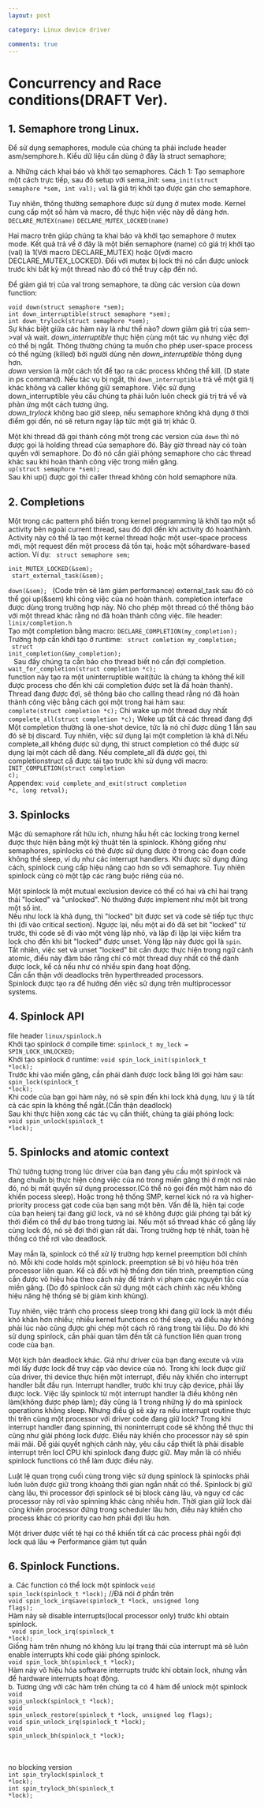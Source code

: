 ```yaml
---
layout: post

category: Linux device driver

comments: true
---
```

# Concurrency and Race conditions(DRAFT Ver).

## 1. Semaphore trong Linux.

Để sử dụng semaphores, module của chúng ta phải include header asm/semphore.h. 
Kiểu dữ liệu cần dùng ở đây là struct semaphore;

a. Những cách khai báo và khởi tạo semaphores.
Cách 1: Tạo semaphore một cách trực tiếp, sau đó setup với sema_init:
<code>sema_init(struct semaphore *sem, int val);</code>
<code>val</code> là giá trị khởi tạo được gán cho semaphore.

Tuy nhiên, thông thường semaphore được sử dụng ở mutex mode. Kernel cung cấp một số hàm và macro, để thực hiện việc này dễ dàng hơn.
<code>DECLARE_MUTEX(name)</code>
<code>DECLARE_MUTEX_LOCKED(name)</code>
<p>Hai macro trên giúp chúng ta khai báo và khởi tạo semaphore ở mutex mode. Kết quả trả về ở đây là một biến semaphore (name) có giá trị khởi tạo (val) là 1(Với macro DECLARE_MUTEX) hoặc 0(với macro DECLARE_MUTEX_LOCKED). Đối với mutex bị lock thì nó cần được unlock trước khi bất kỳ một thread nào đó có thể truy cập đến nó.</p>

<p>Để giảm giá trị của val trong semaphore, ta dùng các version của down function:</p>
<code>void down(struct semaphore *sem);</code><br/>
<code>int down_interruptible(struct semaphore *sem);</code><br/>
<code>int down_trylock(struct semaphore *sem);</code><br/>
Sự khác biệt giữa các hàm này là như thế nào? <i>down</i> giảm giá trị của sem->val và wait. <i>down_interruptible</i> thực hiện cùng một tác vụ nhưng việc đợi có thể bị ngắt. Thông thường chúng ta muốn cho phép user-space process có thể ngừng (killed) bởi người dùng nên <i>down_interruptible</i> thông dụng hơn.<br/> 
<i>down</i> version là một cách tốt để tạo ra các process không thể kill. (D state in ps command).
Nếu tác vụ bị ngắt, thì <code>down_interruptible</code> trả về một giá tị khác không và caller không giữ semaphore. Việc sử dụng down_interruptible yêu cầu chúng ta phải luôn luôn check giá trị trá về và phản ứng một cách tương ứng.<br/>
<i>down_trylock</i> không bao giờ sleep, nếu semaphore không khả dụng ở thời điểm gọi đến, nó sẽ return ngay lập tức một giá trị khác 0.<br/>

Một khi thread đã gọi thành công một trong các version của <code>down</code> thì nó được gọi là holding thread của semaphore đó. Bây giờ thread này có toàn quyền với semaphore. Do đó nó cần giải phóng semaphore cho các thread khác sau khi hoàn thành công việc trong miền găng.<br/>
<code>up(struct semaphore *sem);</code><br/>
Sau khi up() được gọi thì caller thread không còn hold semaphore nữa.<br/>

## 2. Completions
Một trong các pattern phổ biến trong kernel programming là khởi tạo một số activity bên ngoài current thread, sau đó đợi đến khi activity đó hoànthành. Activity này có thể là tạo một kernel thread hoặc một user-space process mới, một request đến một process đã tồn tại, hoặc một sốhardware-based action.
Ví dụ:
<code>
	struct semaphore sem;<br/>
	init_MUTEX_LOCKED(&sem);<br/>
	start_external_task(&sem);<br/>
	down(&sem);
</code>
(Code trên sẽ làm giảm performance)
external_task sau đó có thể gọi up(&sem) khi công việc của nó hoàn thành. 
completion interface được dùng trong trường hợp này. Nó cho phép một thread có thể thông báo với một thread khác rằng nó đã hoàn thành công việc.
file header: <code>linix/completion.h</code><br/>
Tạo một completion bằng macro: <code>DECLARE_COMPLETION(my_completion);</code><br/>
Trường hợp cần khởi tạo ở runtime:
<code>
struct comletion my_completion;<br/>
struct init_completion(&my_completion);<br/>
</code>
Sau đấy chúng ta cần báo cho thread biết nó cần đợi completion.<br/>
<code>wait_for_completion(struct completion *c);</code><br/>
function này tạo ra một uninterruptible wait(tức là chúng ta không thể kill được process cho đến khi cái completion được set là đã hoàn thành).<br/>
Thread đang được đợi, sẽ thông báo cho calling thead rằng nó đã hoàn thành công việc bằng cách gọi một trong hai hàm sau:<br/>
<code>complete(struct completion *c);</code> Chỉ wake up một thread duy nhất<br/>
<code>compelete_all(struct completion *c);</code> Weke up tất cả các thread đang đợi<br/>
Một completion thường là one-shot device, tức là nó chỉ được dùng 1 lần sau đó sẽ bị discard. Tuy nhiên, việc sử dụng lại một completion là khả dĩ.Nếu complete_all không được sử dụng, thì struct completion có thể được sử dụng lại một cách dễ dàng. Nếu complete_all đã dược gọi, thì completionstruct cầ được tái tạo trước khi sử dụng với macro: <br/>
<code>INIT_COMPLETION(struct completion c);</code><br/>
Appendex: <code>void complete_and_exit(struct completion *c, long retval);</code>

## 3. Spinlocks
Mặc dù semaphore rất hữu ích, nhưng hầu hết các locking trong kernel được thực hiện bằng một kỹ thuật tên là spinlock. Không giống như semaphores, spinlocks có thẻ được sử dụng được ở trong các đoạn code không thể sleep, ví dụ như các interrupt handlers. Khi được sử dụng đúng cách, spinlock cung cấp hiệu năng cao hơn so với semaphore. Tuy nhiên spinlock cũng có một tập các ràng buộc riêng của nó.<br/>

Một spinlock là một mutual exclusion device có thể có hai và chỉ hai trạng thái "locked" và "unlocked". Nó thường được implement như một bit trong một số int. <br/>
Nếu như lock là khả dụng, thì "locked" bit được set và code sẽ tiếp tục thực thi (đi vào critical section). Ngược lại, nếu một ai đó đã set bit "locked" từ trước, thì code sẽ đi vào một vòng lặp nhỏ, và lặp đi lặp lại việc kiểm tra lock cho đến khi bit "locked" được unset. Vòng lặp này được gọi là <code>spin</code>. <br/>
Tất nhiên, việc set và unset "locked" bit cần được thực hiện trong ngữ cảnh atomic, điểu này đảm bảo rằng chỉ có một thread duy nhất có thể dành được lock, kể cả nếu như có nhiều spin đang hoạt động.<br/>
Cần cẩn thận với deadlocks trên hyperthreaded processors.<br/>
Spinlock được tạo ra để hướng đến việc sử dụng trên multiprocessor systems.

## 4. Spinlock API
file header <code>linux/spinlock.h</code><br/>
Khởi tạo spinlock ở compile time: 	<code>spinlock_t my_lock = SPIN_LOCK_UNLOCKED;</code><br/>
Khởi tạo spinlock ở runtime:		<code>void spin_lock_init(spinlock_t *lock);</code><br/>
Trước khi vào miền găng, cần phải dành được lock bằng lời gọi hàm sau:<br/>
<code>spin_lock(spinlock_t *lock);</code><br/>
Khi code của bạn gọi hàm này, nó sẽ spin đến khi lock khả dụng, lưu ý là tất cả các spin là không thể ngắt.(Cẩn thận deadlock)<br/>
Sau khi thực hiện xong các tác vụ cần thiết, chúng ta giải phóng lock:<br/>
<code>void spin_unlock(spinlock_t *lock);</code><br/>

## 5. Spinlocks and atomic context

Thử tưởng tượng trong lúc driver của bạn đang yêu cầu một spinlock và đang chuẩn bị thực hiện công việc của nó trong miền găng thì ở một nơi nào đó, nó bị mất quyền sử dụng processor.(Có thể nó gọi đến một hàm nào đó khiến pocess sleep). Hoặc trong hệ thống SMP, kernel kick nó ra và higher-priority process gạt code của bạn sang một bên. Vấn đề là, hiện tại code của bạn heienj tại đang giữ lock, và nó sẽ không được giải phóng tại bất kỳ thời điểm có thể dự báo trong tương lai. Nếu một số thread khác cố gắng lấy cùng lock đó, nó sẽ đợi thời gian rất dài. Trong trường hợp tệ nhất, toàn hệ thống có thể rơi vào deadlock. <br/>

May mắn là, spinlock có thể xử lý trường hợp kernel preemption bởi chính nó. Mỗi khi code holds một spinlock. preemption sẽ bị vô hiệu hóa trên processor liên quan. Kể cả đối với hệ thống đơn tiến trình, preemption cũng cần được vô hiệu hóa theo cách này để tránh vi phạm các nguyên tắc của miền găng. (Do đó spinlock cần sử dụng một cách chính xác nếu không hiệu năng hệ thống sẽ bị giảm kinh khủng).<br/>

Tuy nhiên, việc tránh cho process sleep trong khi đang giữ lock là một điều khó khăn hơn nhiều; nhiều kernel functions có thể sleep, và điều này không phải lúc nào cũng được ghi chép một cách rõ ràng trong tài liệu. Do đó khi sử dụng spinlock, cần phải quan tâm đến tất cả function liên quan trong code của bạn.<br/>

Một kịch bản deadlock khác. Giả như driver của bạn đang excute và vừa mới lấy được lock để truy cập vào device của nó. Trong khi lock được giữ của driver, thì device thực hiện một interrupt, điều này khiến cho interrupt handler bắt đầu run. Interrupt handler, trước khi truy cập device, phải lấy được lock. Việc lấy spinlock từ một interrupt handler là điều không nên làm(không được phép làm); đây cũng là 1 trong những lý do mà spinlock operations không sleep. Nhưng điều gì sẽ xảy ra nếu interrupt routine thực thi trên cùng một processor với driver code đang giữ lock? Trong khi interrupt handler đang spinning, thì noninterrupt code sẽ không thể thực thi cũng như giải phóng lock được. Điều này khiến cho processor này sẽ spin mãi mãi. Để giải quyết nghịch cảnh này, yêu cầu cấp thiết là phải disable interrupt trên locl CPU khi spinlock đang được giữ. May mắn là có nhiều spinlock functions có thể làm được điều này. <br/>

Luật lệ quan trọng cuối cùng trong việc sử dụng spinlock là spinlocks phải luôn luôn được giữ trong khoảng thời gian ngắn nhất có thể. Spinlock bị giữ càng lâu, thì processor đợi spinlock sẽ bị block càng lâu, và nguy cơ các processor này rơi vào spinning khác càng nhiều hơn. Thời gian giữ lock dài cũng khiến processor đứng trong scheduler lâu hơn, điều này khiến cho process khác có priority cao hơn phải đợi lâu hơn. <br/>

Một driver được viết tệ hại có thể khiến tất cả các process phải ngồi đợi lock quá lâu => Performance giảm tụt quần

## 6. Spinlock Functions.
a. Các function có thể lock một spinlock
<code>void spin_lock(spinlock_t *lock);</code> //Đã nói ở phần trên <br/>
<code>void spin_lock_irqsave(spinlock_t *lock, unsigned long flags);</code><br/>
Hàm này sẽ disable interrupts(local processor only) trước khi obtain spinlock.<br/>
<code>
void spin_lock_irq(spinlock_t *lock);
</code><br/>
Giống hàm trên nhưng nó không lưu lại trạng thái của interrupt mà sẽ luôn enable interrupts khi code giải phóng spinlock.<br/>
<code>void spin_lock_bh(spinlock_t *lock);</code><br/>
Hàm này vô hiệu hóa software interrupts trước khi obtain lock, nhưng vẫn để hardware interrupts hoạt động.<br/>
b. Tương ứng với các hàm trên chúng ta có 4 hàm để unlock một spinlock
<code>void spin_unlock(spinlock_t *lock);</code><br/>
<code>void spin_unlock_restore(spinlock_t *lock, unsigned log flags);</code><br/>
<code>void spin_unlock_irq(spinlock_t *lock);</code><br/>
<code>void spin_unlock_bh(spinlock_t *lock);</code><br/>

<br/><br/>no blocking version<br/>
<code>int spin_trylock(spinlock_t *lock);</code><br/>
<code>int spin_trylock_bh(spinlock_t *lock);</code><br/>